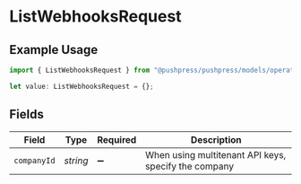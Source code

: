 # ListWebhooksRequest

## Example Usage

```typescript
import { ListWebhooksRequest } from "@pushpress/pushpress/models/operations";

let value: ListWebhooksRequest = {};
```

## Fields

| Field                                                | Type                                                 | Required                                             | Description                                          |
| ---------------------------------------------------- | ---------------------------------------------------- | ---------------------------------------------------- | ---------------------------------------------------- |
| `companyId`                                          | *string*                                             | :heavy_minus_sign:                                   | When using multitenant API keys, specify the company |